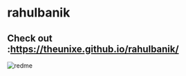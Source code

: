 # rahulbanik

## Check out :https://theunixe.github.io/rahulbanik/







![redme](https://user-images.githubusercontent.com/76448381/197945081-0be37cca-fd17-4658-ad2e-a7d0fcc62ba9.png)
